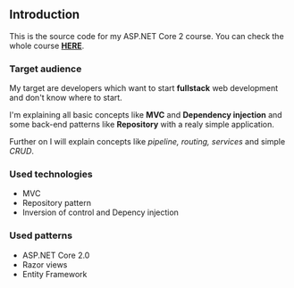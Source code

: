 ## Introduction

This is the source code for my ASP.NET Core 2 course. You can check the whole course __[HERE](https://www.youtube.com/playlist?list=PLjHEYjFMxRXJkFdq3BMxcLt_W1bJfy0So)__.

### Target audience

My target are developers which want to start __fullstack__ web development and don't know where to start. 

I'm explaining all basic concepts like __MVC__ and __Dependency injection__ and some back-end patterns like __Repository__ with a realy simple application.

Further on I will explain concepts like _pipeline, routing, services_ and simple _CRUD_.

### Used technologies

- MVC
- Repository pattern
- Inversion of control and Depency injection

### Used patterns

- ASP.NET Core 2.0
- Razor views
- Entity Framework
